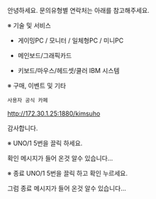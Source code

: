 안녕하세요.
문의유형별 연락처는 아래를 참고해주세요.

※ 기술 및 서비스
- 게이밍PC / 모니터 / 일체형PC / 미니PC

- 메인보드/그래픽카드

- 키보드/마우스/헤드셋/쿨러
  IBM 시스템 

※ 구매, 이벤트 및 기타
   
    사용자 공식 카페

http://172.30.1.25:1880/kimsuho

감사합니다.

※ UNO/1 5번을 끌릭 하세요.

확인 메시지가 들어 온것 알수 있습니다...

※ 종료 UNO/1 5번을 끌릭 하고 확인 누르세요.

그럼 종료 메시지가 들어 온것 알수 있습니다... 
